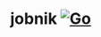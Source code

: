 # jobnik [![Go](https://github.com/g41797/jobnik/actions/workflows/go.yml/badge.svg)](https://github.com/g41797/jobnik/actions/workflows/go.yml)
